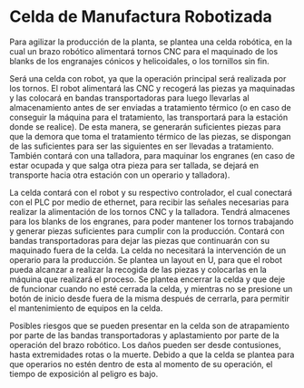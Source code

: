# Celda de Manufactura Robotizada

Para agilizar la producción de la planta, se plantea una celda robótica, en la cual un brazo robótico alimentará tornos CNC para el maquinado de los blanks de los engranajes cónicos y helicoidales, o los tornillos sin fin. 

Será una celda con robot, ya que la operación principal será realizada por los tornos. El robot alimentará las CNC y recogerá las piezas ya maquinadas y las colocará en bandas transportadoras para luego llevarlas al almacenamiento antes de ser enviadas a tratamiento térmico (o en caso de conseguir la máquina para el tratamiento, las transportará para la estación donde se realice). De esta manera, se generarán suficientes piezas para que la demora que toma el tratamiento térmico de las piezas, se dispongan de las suficientes para ser las siguientes en ser llevadas a tratamiento. También contará con una talladora, para maquinar los engranes (en caso de estar ocupada y que salga otra pieza para ser tallada, se dejará en transporte hacia otra estación con un operario y talladora). 

La celda contará con el robot y su respectivo controlador, el cual conectará con el PLC por medio de ethernet, para recibir las señales necesarias para realizar la alimentación de los tornos CNC y la talladora. Tendrá almacenes para los blanks de los engranes, para poder mantener los tornos trabajando y generar piezas suficientes para cumplir con la producción. Contará con bandas transportadoras para dejar las piezas que continuarán con su maquinado fuera de la celda. La celda no necesitará la intervención de un operario para la producción. Se plantea un layout en U, para que el robot pueda alcanzar a realizar la recogida de las piezas y colocarlas en la máquina que realizará el proceso. Se plantea encerrar la celda y que deje de funcionar cuando no esté cerrada la celda, y mientras no se presione un botón de inicio desde fuera de la misma después de cerrarla, para permitir el mantenimiento de equipos en la celda.

Posibles riesgos que se pueden presentar en la celda son de atrapamiento por parte de las bandas transportadoras y aplastamiento por parte de la operación del brazo robótico. Los daños pueden ser desde contusiones, hasta extremidades rotas o la muerte. Debido a que la celda se plantea para que operarios no estén dentro de esta al momento de su operación, el tiempo de exposición al peligro es bajo. 

